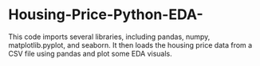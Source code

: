 # Housing-Price-Python-EDA-

This code imports several libraries, including pandas, numpy, matplotlib.pyplot, and seaborn. It then loads the housing price data from a CSV file using pandas and plot some EDA visuals.
